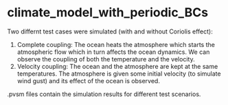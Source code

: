 # climate_model_with_periodic_BCs
Two differnt test cases were simulated (with and without Coriolis effect):
1. Complete coupling: The ocean heats the atmosphere which starts the atmospheric flow which in turn affects the ocean dynamics. 
We can observe the coupling of both the temperature and the velocity.
2. Velocity coupling: The ocean and the atmosphere are kept at the same temperatures. The atmosphere is given some initial velocity (to simulate wind gust)
and its effect of the ocean is observed.

.pvsm files contain the simulation results for different test scenarios. 
